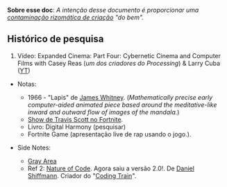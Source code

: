 **Sobre esse doc**: *A intenção desse documento é proporcionar uma [contaminação rizomática de criação](https://www.ted.com/search?q=when+ideas+have+sex) "do bem".*






## Histórico de pesquisa



1. Vídeo: Expanded Cinema: Part Four: Cybernetic Cinema and Computer Films with Casey Reas (*um dos criadores do Processing*) & Larry Cuba
([YT](https://youtu.be/SNPXXm9IfOk))
  * Notas:
  	 * 1966 - "Lapis" de [James Whitney](https://www.imdb.com/name/nm1448796/). (*Mathematically precise early computer-aided animated piece based around the meditative-like inward and outward flow of images of the mandala.*)
  	 * [Show de Travis Scott no Fortnite](https://www.youtube.com/watch?v=wYeFAlVC8qU).
  	 * Livro: Digital Harmony (pesquisar)
  	 * Fortnite Game (apresentação live de rap usando o jogo.).



  * Side Notes: 
     * [Gray Area](https://www.youtube.com/channel/UCW12UmkdiMFyiC0BO15YRfA)
     * Ref 2: [Nature of Code](https://natureofcode.com/). Agora saiu a versão 2.0!. De [Daniel Shiffmann](https://shiffman.net/). Criador do "[Coding Train](https://www.youtube.com/channel/UCvjgXvBlbQiydffZU7m1_aw)".
